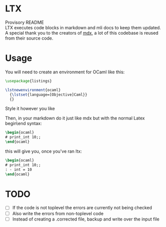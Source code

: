 # LTX

Provisory README  
LTX executes code blocks in markdown and mli docs to keep them updated.  
A special thank you to the creators of [mdx](https://github.com/realworldocaml/mdx), a lot of this codebase is reused from their source code.

# Usage
You will need to create an environment for OCaml like this:
```tex
\usepackage{listings}

\lstnewenvironment{ocaml}
  {\lstset{language=[Objective]Caml}}
  {}
```
Style it however you like

Then, in your markdown do it just like mdx but with the normal Latex begin\end syntax:  

```tex
\begin{ocaml}
# print_int 10;;
\end{ocaml}
```

this will give you, once you've ran ltx:  


```tex
\begin{ocaml}
# print_int 10;;
: - int = 10
\end{ocaml}
```

# TODO

- [ ] If the code is not toplevel the errors are currently not being checked
- [ ] Also write the errors from non-toplevel code
- [ ] Instead of creating a .corrected file, backup and write over the input file
